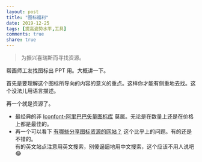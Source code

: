 ```yaml
---
layout: post
title: "图标福利"
date: 2019-12-25
tags: [提高姿势水平,工具]
comments: true
share: true
---
```


> 为振兴喜瑞斯而寻找资源。

帮画师工友找图标出 PPT 用。大概讲一下。

首先是要理解这个图标所导向的内容的意义的重点。这样你才能有侧重地去找。这个没法儿用语言描述。

再一个就是资源了。

* 最经典的非 [Iconfont-阿里巴巴矢量图标库](https://www.iconfont.cn) 莫属。无论是在数量上还是在价格上都是最佳的。
* 再一个可以看下 [有哪些分享图标资源的网站？](https://www.zhihu.com/question/20010323) 这个比乎上的问题。有的还是不错的。<br/>有的英文站点注意用英文搜索，别傻逼逼地用中文搜索，这个应该不用人说吧😂